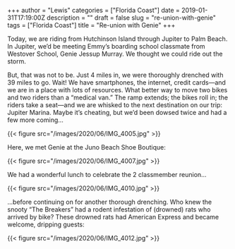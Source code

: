 +++
author = "Lewis"
categories = ["Florida Coast"]
date = 2019-01-31T17:19:00Z
description = ""
draft = false
slug = "re-union-with-genie"
tags = ["Florida Coast"]
title = "Re-union with Genie"
+++


Today, we are riding from Hutchinson Island through Jupiter to Palm Beach. In Jupiter, we’d be meeting Emmy’s boarding school classmate from Westover School, Genie Jessup Murray. We thought we could ride out the storm.

But, that was not to be.  Just 4 miles in, we were thoroughly drenched with 39 miles to go. Wait! We have smartphones, the internet, credit cards—and we are in a place with lots of resources.  What better way to move two bikes and two riders than a “medical van.” The ramp extends; the bikes roll in; the riders take a seat—and we are whisked to the next destination on our trip: Jupiter Marina. Maybe it’s cheating, but we’d been dowsed twice and had a few more coming...

{{< figure src="/images/2020/06/IMG_4005.jpg" >}}

Here, we met Genie at the Juno Beach Shoe Boutique:

{{< figure src="/images/2020/06/IMG_4007.jpg" >}}

We had a wonderful lunch to celebrate the 2 classmember reunion...

{{< figure src="/images/2020/06/IMG_4010.jpg" >}}

...before continuing on for another thorough drenching. Who knew the snooty “The Breakers” had a rodent infestation of (drowned) rats who arrived by bike? These drowned rats had American Express and became welcome, dripping guests:

{{< figure src="/images/2020/06/IMG_4012.jpg" >}}

